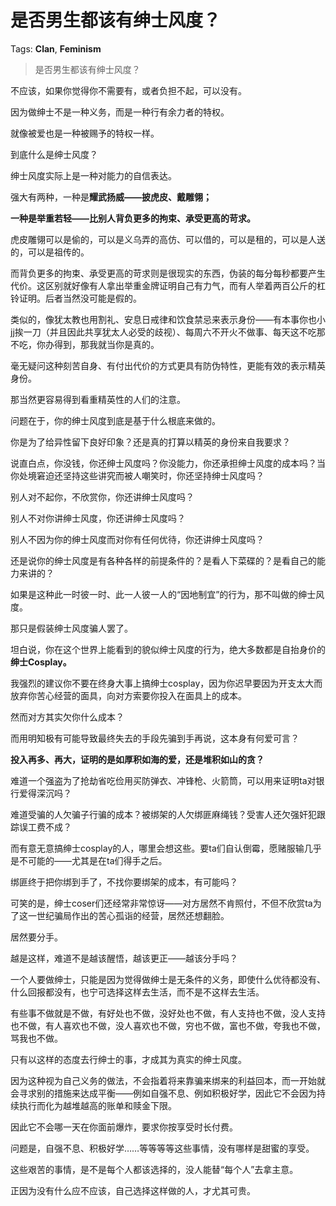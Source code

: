 # 是否男生都该有绅士风度？

Tags: **Clan**, **Feminism**

> 是否男生都该有绅士风度？

不应该，如果你觉得你不需要有，或者负担不起，可以没有。

因为做绅士不是一种义务，而是一种行有余力者的特权。

就像被爱也是一种被赐予的特权一样。

到底什么是绅士风度？

绅士风度实际上是一种对能力的自信表达。

强大有两种，一种是**耀武扬威——披虎皮、戴雕翎；**

**一种是举重若轻——比别人背负更多的拘束、承受更高的苛求。**

虎皮雕翎可以是偷的，可以是义乌弄的高仿、可以借的，可以是租的，可以是人送的，可以是祖传的。

而背负更多的拘束、承受更高的苛求则是很现实的东西，伪装的每分每秒都要产生代价。这区别就好像有人拿出举重金牌证明自己有力气，而有人举着两百公斤的杠铃证明。后者当然没可能是假的。

类似的，像犹太教也用割礼、安息日戒律和饮食禁忌来表示身份——有本事你也小jj挨一刀（并且因此共享犹太人必受的歧视）、每周六不开火不做事、每天这不吃那不吃，你办得到，那我就当你是真的。

毫无疑问这种刻苦自身、有付出代价的方式更具有防伪特性，更能有效的表示精英身份。

那当然更容易得到看重精英性的人们的注意。

问题在于，你的绅士风度到底是基于什么根底来做的。

你是为了给异性留下良好印象？还是真的打算以精英的身份来自我要求？

说直白点，你没钱，你还绅士风度吗？你没能力，你还承担绅士风度的成本吗？当你处境窘迫还坚持这些讲究而被人嘲笑时，你还坚持绅士风度吗？

别人对不起你，不欣赏你，你还讲绅士风度吗？

别人不对你讲绅士风度，你还讲绅士风度吗？

别人不因为你的绅士风度而对你有任何优待，你还讲绅士风度吗？

还是说你的绅士风度是有各种各样的前提条件的？是看人下菜碟的？是看自己的能力来讲的？

如果是这种此一时彼一时、此一人彼一人的“因地制宜”的行为，那不叫做的绅士风度。

那只是假装绅士风度骗人罢了。

坦白说，你在这个世界上能看到的貌似绅士风度的行为，绝大多数都是自抬身价的**绅士Cosplay。**

我强烈的建议你不要在终身大事上搞绅士cosplay，因为你迟早要因为开支太大而放弃你苦心经营的面具，向对方索要你投入在面具上的成本。

然而对方其实欠你什么成本？

而用明知极有可能导致最终失去的手段先骗到手再说，这本身有何爱可言？

**投入再多、再大，证明的是如厚积如海的爱，还是堆积如山的贪？**

难道一个强盗为了抢劫省吃俭用买防弹衣、冲锋枪、火箭筒，可以用来证明ta对银行爱得深沉吗？

难道受骗的人欠骗子行骗的成本？被绑架的人欠绑匪麻绳钱？受害人还欠强奸犯跟踪误工费不成？

而有意无意搞绅士cosplay的人，哪里会想这些。要ta们自认倒霉，愿赌服输几乎是不可能的——尤其是在ta们得手之后。

绑匪终于把你绑到手了，不找你要绑架的成本，有可能吗？

可笑的是，绅士coser们还经常非常惊讶——对方居然不肯照付，不但不欣赏ta为了这一世纪骗局作出的苦心孤诣的经营，居然还想翻脸。

居然要分手。

越是这样，难道不是越该醒悟，越该更正——越该分手吗？

一个人要做绅士，只能是因为觉得做绅士是无条件的义务，即使什么优待都没有、什么回报都没有，也宁可选择这样去生活，而不是不这样去生活。

有些事不做就是不做，有好处也不做，没好处也不做，有人支持也不做，没人支持也不做，有人喜欢也不做，没人喜欢也不做，穷也不做，富也不做，夸我也不做，骂我也不做。

只有以这样的态度去行绅士的事，才成其为真实的绅士风度。

因为这种视为自己义务的做法，不会指着将来靠骗来绑来的利益回本，而一开始就会寻求别的措施来达成平衡——例如自强不息、例如积极好学，因此它不会因为持续执行而化为越堆越高的账单和赎金下限。

因此它不会哪一天在你面前爆炸，要求你按享受时长付费。

问题是，自强不息、积极好学……等等等等这些事情，没有哪样是甜蜜的享受。

这些艰苦的事情，是不是每个人都该选择的，没人能替“每个人”去拿主意。

正因为没有什么应不应该，自己选择这样做的人，才尤其可贵。




